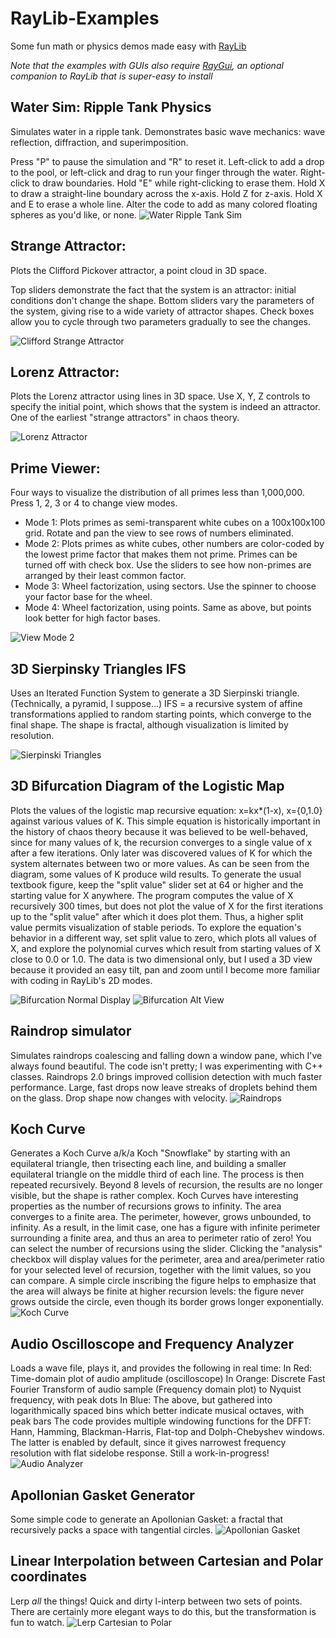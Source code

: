 # RayLib-Examples
Some fun math or physics demos made easy with [RayLib](https://github.com/raysan5/raylib)

*Note that the examples with GUIs also require [RayGui](https://github.com/raysan5/raygui), an optional companion to RayLib that is super-easy to install*

## Water Sim: Ripple Tank Physics
Simulates water in a ripple tank.  Demonstrates basic wave mechanics: wave reflection, diffraction, and superimposition.

Press "P" to pause the simulation and "R" to reset it. Left-click to add a drop to the pool, or left-click and drag to run your finger through the water. Right-click to draw boundaries.  Hold "E" while right-clicking to erase them.  Hold X to draw a straight-line boundary across the x-axis.  Hold Z for z-axis.  Hold X and E to erase a whole line.  Alter the code to add as many colored floating spheres as you'd like, or none.
![Water Ripple Tank Sim](images/water.gif)

## Strange Attractor:
Plots the Clifford Pickover attractor, a point cloud in 3D space.

Top sliders demonstrate the fact that the system is an attractor: initial conditions don't change the shape.
Bottom sliders vary the parameters of the system, giving rise to a wide variety of attractor shapes.
Check boxes allow you to cycle through two parameters gradually to see the changes.

![Clifford Strange Attractor](images/StrangeAttractor1.png)

## Lorenz Attractor:
Plots the Lorenz attractor using lines in 3D space.  Use X, Y, Z controls to specify the initial point, which shows that the system is indeed an attractor.  One of the earliest "strange attractors" in chaos theory.

![Lorenz Attractor](images/Lorenz.png)

## Prime Viewer:
Four ways to visualize the distribution of all primes less than 1,000,000.  Press 1, 2, 3 or 4 to change view modes.
* Mode 1: Plots primes as semi-transparent white cubes on a 100x100x100 grid.  Rotate and pan the view to see rows of numbers eliminated.
* Mode 2: Plots primes as white cubes, other numbers are color-coded by the lowest prime factor that makes them not prime.  Primes can be turned off with check box.  Use the sliders to see how non-primes are arranged by their least common factor.
* Mode 3: Wheel factorization, using sectors.  Use the spinner to choose your factor base for the wheel.
* Mode 4: Wheel factorization, using points.  Same as above, but points look better for high factor bases.

![View Mode 2](images/PrimeViewer2.png)

## 3D Sierpinsky Triangles IFS
Uses an Iterated Function System to generate a 3D Sierpinski triangle.  (Technically, a pyramid, I suppose...)
IFS = a recursive system of affine transformations applied to random starting points, which converge to the final shape.
The shape is fractal, although visualization is limited by resolution.

![Sierpinski Triangles](images/Sierpinski-Triangles1.png)

## 3D Bifurcation Diagram of the Logistic Map
Plots the values of the logistic map recursive equation: x=kx*(1-x), x={0,1.0} against various values of K.
This simple equation is historically important in the history of chaos theory because it was believed to be well-behaved, since for many values of k, the recursion converges to a single value of x after a few iterations.  Only later was discovered values of K for which the system alternates between two or more values.  As can be seen from the diagram, some values of K produce wild results.
To generate the usual textbook figure, keep the "split value" slider set at 64 or higher and the starting value for X anywhere.
The program computes the value of X recursively 300 times, but does not plot the value of X for the first iterations up to the "split value" after which it does plot them.  Thus, a higher split value permits visualization of stable periods.
To explore the equation's behavior in a different way, set split value to zero, which plots all values of X, and explore the polynomial curves which result from starting values of X close to 0.0 or 1.0.
The data is two dimensional only, but I used a 3D view because it provided an easy tilt, pan and zoom until I become more familiar with coding in RayLib's 2D modes.

![Bifurcation Normal Display](images/Bifurc1small.png) ![Bifurcation Alt View](images/Bifurc2small.png)

## Raindrop simulator
Simulates raindrops coalescing and falling down a window pane, which I've always found beautiful.
The code isn't pretty; I was experimenting with C++ classes.  Raindrops 2.0 brings improved collision detection with much faster performance.  Large, fast drops now leave streaks of droplets behind them on the glass.  Drop shape now changes with velocity.
![Raindrops](images/raindrops.gif)

## Koch Curve
Generates a Koch Curve a/k/a Koch "Snowflake" by starting with an equilateral triangle, then trisecting each line, and building a smaller equilateral triangle on the middle third of each line.  The process is then repeated recursively.  Beyond 8 levels of recursion, the results are no longer visible, but the shape is rather complex.  Koch Curves have interesting properties as the number of recursions grows to infinity.  The area converges to a finite area.  The perimeter, however, grows unbounded, to infinity.  As a result, in the limit case, one has a figure with infinite perimeter surrounding a finite area, and thus an area to perimeter ratio of zero!  You can select the number of recursions using the slider.  Clicking the "analysis" checkbox will display values for the perimeter, area and area/perimeter ratio for your selected level of recursion, together with the limit values, so you can compare. A simple circle inscribing the figure helps to emphasize that the area will always be finite at higher recursion levels: the figure never grows outside the circle, even though its border grows longer exponentially.
![Koch Curve](images/KochCurve1.png)

## Audio Oscilloscope and Frequency Analyzer
Loads a wave file, plays it, and provides the following in real time:
In Red: Time-domain plot of audio amplitude (oscilloscope)
In Orange: Discrete Fast Fourier Transform of audio sample (Frequency domain plot) to Nyquist frequency, with peak dots
In Blue: The above, but gathered into logarithmically spaced bins which better indicate musical octaves, with peak bars
The code provides multiple windowing functions for the DFFT: Hann, Hamming, Blackman-Harris, Flat-top and Dolph-Chebyshev windows.  The latter is enabled by default, since it gives narrowest frequency resolution with flat sidelobe response.
Still a work-in-progress!
![Audio Analyzer](images/Audio2.png)

## Apollonian Gasket Generator
Some simple code to generate an Apollonian Gasket: a fractal that recursively packs a space with tangential circles.
![Apollonian Gasket](images/ApollonianGasket.png)

## Linear Interpolation between Cartesian and Polar coordinates
Lerp *all* the things!  Quick and dirty l-interp between two sets of points.  There are certainly more elegant ways to do this, but the transformation is fun to watch.
![Lerp Cartesian to Polar](images/polerp.gif)
